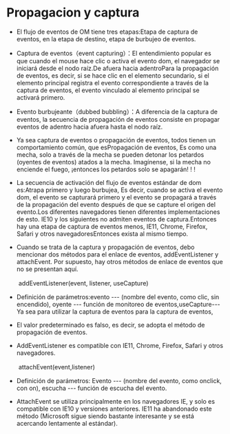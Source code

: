 # Propagacion y captura

- El flujo de eventos de OM tiene tres etapas:Etapa de captura de eventos, en la etapa de destino, etapa de burbujeo de eventos.

- Captura de eventos（event  capturing）：El entendimiento popular es que cuando el mouse hace clic o activa el evento dom, el navegador se iniciará desde el nodo raíz.De afuera hacia adentroPara la propagación de eventos, es decir, si se hace clic en el elemento secundario, si el elemento principal registra el evento correspondiente a través de la captura de eventos, el evento vinculado al elemento principal se activará primero.

- Evento burbujeante（dubbed  bubbling）：A diferencia de la captura de eventos, la secuencia de propagación de eventos consiste en propagar eventos de adentro hacia afuera hasta el nodo raíz.

- Ya sea captura de eventos o propagación de eventos, todos tienen un comportamiento común, que esPropagación de eventos, Es como una mecha, solo a través de la mecha se pueden detonar los petardos (oyentes de eventos) atados a la mecha. Imagínense, si la mecha no enciende el fuego, ¡entonces los petardos solo se apagarán! ! !

- La secuencia de activación del flujo de eventos estándar de dom es:Atrapa primero y luego burbujea, Es decir, cuando se activa el evento dom, el evento se capturará primero y el evento se propagará a través de la propagación del evento después de que se capture el origen del evento.Los diferentes navegadores tienen diferentes implementaciones de esto. IE10 y los siguientes no admiten eventos de captura.Entonces hay una etapa de captura de eventos menos, IE11, Chrome, Firefox, Safari y otros navegadoresEntonces exista al mismo tiempo.

- Cuando se trata de la captura y propagación de eventos, debo mencionar dos métodos para el enlace de eventos, addEventListener y attachEvent. Por supuesto, hay otros métodos de enlace de eventos que no se presentan aquí.

　　addEventListener(event, listener, useCapture)　　

- Definición de parámetros:evento --- (nombre del evento, como clic, sin encendido), oyente --- función de monitoreo de eventos,useCapture---Ya sea para utilizar la captura de eventos para la captura de eventos,

- El valor predeterminado es falso, es decir, se adopta el método de propagación de eventos.

- AddEventListener es compatible con IE11, Chrome, Firefox, Safari y otros navegadores.

　　attachEvent(event,listener)　　

- Definición de parámetros: Evento --- (nombre del evento, como onclick, con on), escucha --- función de escucha del evento.

- AttachEvent se utiliza principalmente en los navegadores IE, y solo es compatible con IE10 y versiones anteriores. IE11 ha abandonado este método (Microsoft sigue siendo bastante interesante y se está acercando lentamente al estándar).